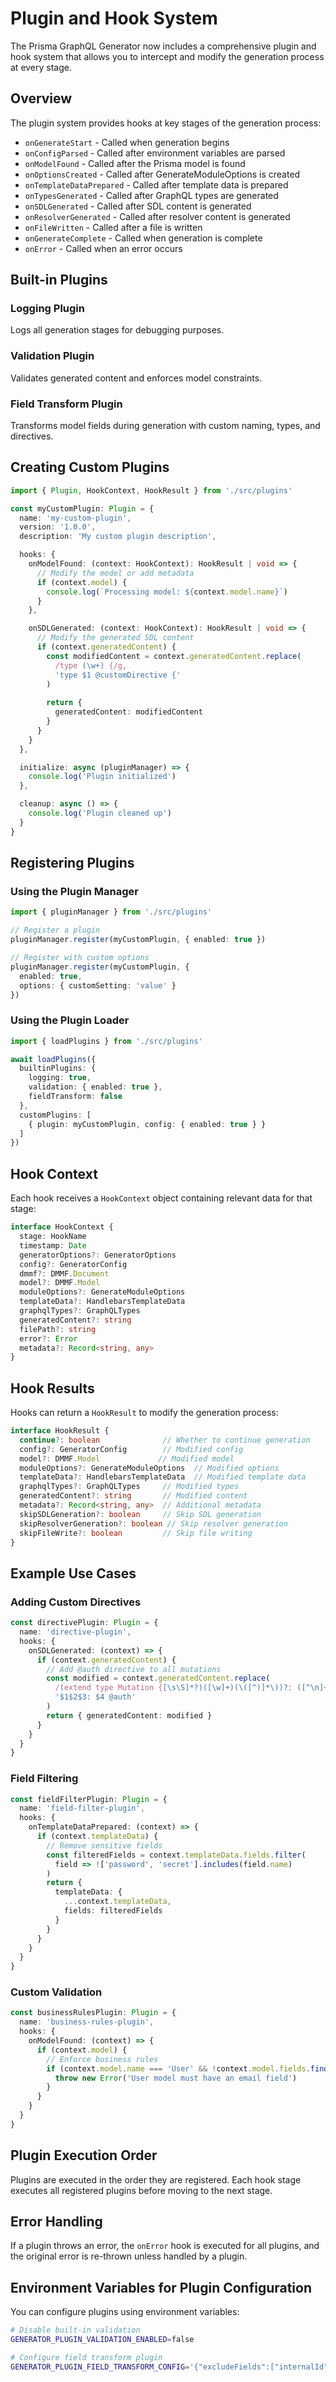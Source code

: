 # Plugin and Hook System

The Prisma GraphQL Generator now includes a comprehensive plugin and hook system that allows you to intercept and modify the generation process at every stage.

## Overview

The plugin system provides hooks at key stages of the generation process:

- `onGenerateStart` - Called when generation begins
- `onConfigParsed` - Called after environment variables are parsed
- `onModelFound` - Called after the Prisma model is found
- `onOptionsCreated` - Called after GenerateModuleOptions is created
- `onTemplateDataPrepared` - Called after template data is prepared
- `onTypesGenerated` - Called after GraphQL types are generated
- `onSDLGenerated` - Called after SDL content is generated
- `onResolverGenerated` - Called after resolver content is generated
- `onFileWritten` - Called after a file is written
- `onGenerateComplete` - Called when generation is complete
- `onError` - Called when an error occurs

## Built-in Plugins

### Logging Plugin
Logs all generation stages for debugging purposes.

### Validation Plugin
Validates generated content and enforces model constraints.

### Field Transform Plugin
Transforms model fields during generation with custom naming, types, and directives.

## Creating Custom Plugins

```typescript
import { Plugin, HookContext, HookResult } from './src/plugins'

const myCustomPlugin: Plugin = {
  name: 'my-custom-plugin',
  version: '1.0.0',
  description: 'My custom plugin description',

  hooks: {
    onModelFound: (context: HookContext): HookResult | void => {
      // Modify the model or add metadata
      if (context.model) {
        console.log(`Processing model: ${context.model.name}`)
      }
    },

    onSDLGenerated: (context: HookContext): HookResult | void => {
      // Modify the generated SDL content
      if (context.generatedContent) {
        const modifiedContent = context.generatedContent.replace(
          /type (\w+) {/g,
          'type $1 @customDirective {'
        )
        
        return {
          generatedContent: modifiedContent
        }
      }
    }
  },

  initialize: async (pluginManager) => {
    console.log('Plugin initialized')
  },

  cleanup: async () => {
    console.log('Plugin cleaned up')
  }
}
```

## Registering Plugins

### Using the Plugin Manager

```typescript
import { pluginManager } from './src/plugins'

// Register a plugin
pluginManager.register(myCustomPlugin, { enabled: true })

// Register with custom options
pluginManager.register(myCustomPlugin, { 
  enabled: true, 
  options: { customSetting: 'value' } 
})
```

### Using the Plugin Loader

```typescript
import { loadPlugins } from './src/plugins'

await loadPlugins({
  builtinPlugins: {
    logging: true,
    validation: { enabled: true },
    fieldTransform: false
  },
  customPlugins: [
    { plugin: myCustomPlugin, config: { enabled: true } }
  ]
})
```

## Hook Context

Each hook receives a `HookContext` object containing relevant data for that stage:

```typescript
interface HookContext {
  stage: HookName
  timestamp: Date
  generatorOptions?: GeneratorOptions
  config?: GeneratorConfig
  dmmf?: DMMF.Document
  model?: DMMF.Model
  moduleOptions?: GenerateModuleOptions
  templateData?: HandlebarsTemplateData
  graphqlTypes?: GraphQLTypes
  generatedContent?: string
  filePath?: string
  error?: Error
  metadata?: Record<string, any>
}
```

## Hook Results

Hooks can return a `HookResult` to modify the generation process:

```typescript
interface HookResult {
  continue?: boolean              // Whether to continue generation
  config?: GeneratorConfig        // Modified config
  model?: DMMF.Model             // Modified model
  moduleOptions?: GenerateModuleOptions  // Modified options
  templateData?: HandlebarsTemplateData  // Modified template data
  graphqlTypes?: GraphQLTypes     // Modified types
  generatedContent?: string       // Modified content
  metadata?: Record<string, any>  // Additional metadata
  skipSDLGeneration?: boolean     // Skip SDL generation
  skipResolverGeneration?: boolean // Skip resolver generation
  skipFileWrite?: boolean         // Skip file writing
}
```

## Example Use Cases

### Adding Custom Directives
```typescript
const directivePlugin: Plugin = {
  name: 'directive-plugin',
  hooks: {
    onSDLGenerated: (context) => {
      if (context.generatedContent) {
        // Add @auth directive to all mutations
        const modified = context.generatedContent.replace(
          /(extend type Mutation {[\s\S]*?)([\w]+)(\([^)]*\))?: ([^\n]+)/g,
          '$1$2$3: $4 @auth'
        )
        return { generatedContent: modified }
      }
    }
  }
}
```

### Field Filtering
```typescript
const fieldFilterPlugin: Plugin = {
  name: 'field-filter-plugin',
  hooks: {
    onTemplateDataPrepared: (context) => {
      if (context.templateData) {
        // Remove sensitive fields
        const filteredFields = context.templateData.fields.filter(
          field => !['password', 'secret'].includes(field.name)
        )
        return {
          templateData: {
            ...context.templateData,
            fields: filteredFields
          }
        }
      }
    }
  }
}
```

### Custom Validation
```typescript
const businessRulesPlugin: Plugin = {
  name: 'business-rules-plugin',
  hooks: {
    onModelFound: (context) => {
      if (context.model) {
        // Enforce business rules
        if (context.model.name === 'User' && !context.model.fields.find(f => f.name === 'email')) {
          throw new Error('User model must have an email field')
        }
      }
    }
  }
}
```

## Plugin Execution Order

Plugins are executed in the order they are registered. Each hook stage executes all registered plugins before moving to the next stage.

## Error Handling

If a plugin throws an error, the `onError` hook is executed for all plugins, and the original error is re-thrown unless handled by a plugin.

## Environment Variables for Plugin Configuration

You can configure plugins using environment variables:

```bash
# Disable built-in validation
GENERATOR_PLUGIN_VALIDATION_ENABLED=false

# Configure field transform plugin
GENERATOR_PLUGIN_FIELD_TRANSFORM_CONFIG='{"excludeFields":["internalId"]}'
```

